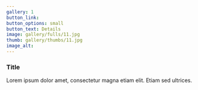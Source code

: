 ```yaml
---
gallery: 1
button_link:
button_options: small
button_text: Details
image: gallery/fulls/11.jpg
thumb: gallery/thumbs/11.jpg
image_alt: 
---
```


### Title

Lorem ipsum dolor amet, consectetur magna etiam elit. Etiam sed ultrices.
